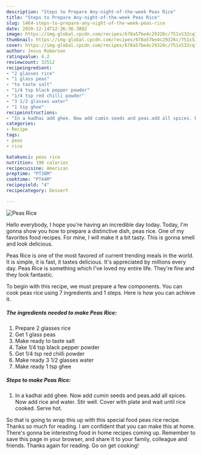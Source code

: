 ```yaml
---
description: "Steps to Prepare Any-night-of-the-week Peas Rice"
title: "Steps to Prepare Any-night-of-the-week Peas Rice"
slug: 1464-steps-to-prepare-any-night-of-the-week-peas-rice
date: 2020-12-14T12:36:36.388Z
image: https://img-global.cpcdn.com/recipes/678a57be4c29326c/751x532cq70/peas-rice-recipe-main-photo.jpg
thumbnail: https://img-global.cpcdn.com/recipes/678a57be4c29326c/751x532cq70/peas-rice-recipe-main-photo.jpg
cover: https://img-global.cpcdn.com/recipes/678a57be4c29326c/751x532cq70/peas-rice-recipe-main-photo.jpg
author: Jesus Roberson
ratingvalue: 4.2
reviewcount: 32512
recipeingredient:
- "2 glasses rice"
- "1 glass peas"
- "to taste salt"
- "1/4 tsp black pepper powder"
- "1/4 tsp red chilli powder"
- "3 1/2 glasses water"
- "1 tsp ghee"
recipeinstructions:
- "In a kadhai add ghee. Now add cumin seeds and peas.add all spices. Now add rice and water. Stir well. Cover with plate and wait until rice cooked. Serve hot."
categories:
- Recipe
tags:
- peas
- rice

katakunci: peas rice 
nutrition: 190 calories
recipecuisine: American
preptime: "PT38M"
cooktime: "PT44M"
recipeyield: "4"
recipecategory: Dessert

---
```



![Peas Rice](https://img-global.cpcdn.com/recipes/678a57be4c29326c/751x532cq70/peas-rice-recipe-main-photo.jpg)

Hello everybody, I hope you're having an incredible day today. Today, I'm gonna show you how to prepare a distinctive dish, peas rice. One of my favorites food recipes. For mine, I will make it a bit tasty. This is gonna smell and look delicious.



Peas Rice is one of the most favored of current trending meals in the world. It is simple, it is fast, it tastes delicious. It's appreciated by millions every day. Peas Rice is something which I've loved my entire life. They're fine and they look fantastic.


To begin with this recipe, we must prepare a few components. You can cook peas rice using 7 ingredients and 1 steps. Here is how you can achieve it.

<!--inarticleads1-->

##### The ingredients needed to make Peas Rice:

1. Prepare 2 glasses rice
1. Get 1 glass peas
1. Make ready to taste salt
1. Take 1/4 tsp black pepper powder
1. Get 1/4 tsp red chilli powder
1. Make ready 3 1/2 glasses water
1. Make ready 1 tsp ghee




<!--inarticleads2-->

##### Steps to make Peas Rice:

1. In a kadhai add ghee. Now add cumin seeds and peas.add all spices. Now add rice and water. Stir well. Cover with plate and wait until rice cooked. Serve hot.




So that is going to wrap this up with this special food peas rice recipe. Thanks so much for reading. I am confident that you can make this at home. There's gonna be interesting food in home recipes coming up. Remember to save this page in your browser, and share it to your family, colleague and friends. Thanks again for reading. Go on get cooking!
